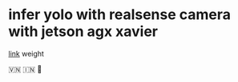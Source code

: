 # infer yolo with realsense camera with jetson agx xavier
[link](https://drive.google.com/file/d/1xfrS32U38TfrN-KSoVBN-EDAPIIocdPe/view?usp=sharing) weight

:vietnam: :india: :rocket:
